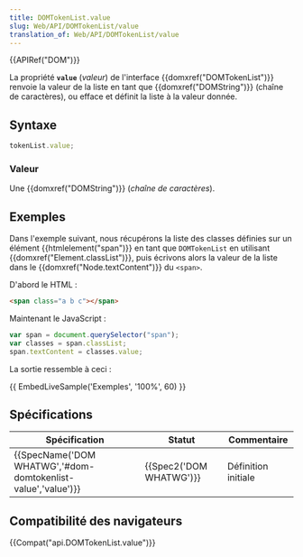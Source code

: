 ```yaml
---
title: DOMTokenList.value
slug: Web/API/DOMTokenList/value
translation_of: Web/API/DOMTokenList/value
---
```

{{APIRef("DOM")}}

La propriété **`value`** (_valeur_) de l'interface {{domxref("DOMTokenList")}} renvoie la valeur de la liste en tant que {{domxref("DOMString")}} (chaîne de caractères), ou efface et définit la liste à la valeur donnée.

## Syntaxe

```js
tokenList.value;
```

### Valeur

Une {{domxref("DOMString")}} (_chaîne de caractères_).

## Exemples

Dans l'exemple suivant, nous récupérons la liste des classes définies sur un élément {{htmlelement("span")}} en tant que `DOMTokenList` en utilisant {{domxref("Element.classList")}}, puis écrivons alors la valeur de la liste dans le {{domxref("Node.textContent")}} du `<span>`.

D'abord le HTML :

```html
<span class="a b c"></span>
```

Maintenant le JavaScript :

```js
var span = document.querySelector("span");
var classes = span.classList;
span.textContent = classes.value;
```

La sortie ressemble à ceci :

{{ EmbedLiveSample('Exemples', '100%', 60) }}

## Spécifications

| Spécification                                                                    | Statut                           | Commentaire         |
| -------------------------------------------------------------------------------- | -------------------------------- | ------------------- |
| {{SpecName('DOM WHATWG','#dom-domtokenlist-value','value')}} | {{Spec2('DOM WHATWG')}} | Définition initiale |

## Compatibilité des navigateurs

{{Compat("api.DOMTokenList.value")}}
